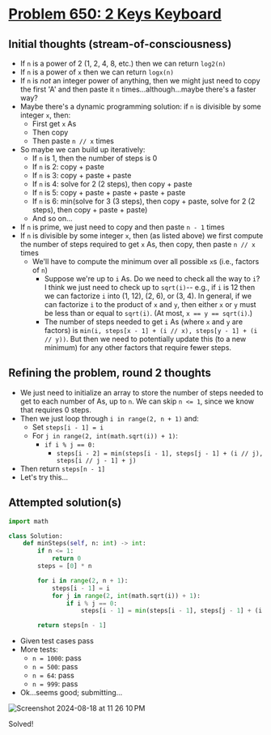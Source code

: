 # [Problem 650: 2 Keys Keyboard](https://leetcode.com/problems/2-keys-keyboard/description/?envType=daily-question)

## Initial thoughts (stream-of-consciousness)
- If `n` is a power of 2 (1, 2, 4, 8, etc.) then we can return `log2(n)`
- If `n` is a power of `x` then we can return `logx(n)`
- If `n` is *not* an integer power of anything, then we might just need to copy the first 'A' and then paste it `n` times...although...maybe there's a faster way?
- Maybe there's a dynamic programming solution: if `n` is divisible by some integer `x`, then:
    - First get `x` As
    - Then copy
    - Then paste `n // x` times
- So maybe we can build up iteratively:
    - If `n` is 1, then the number of steps is 0
    - If `n` is 2: copy + paste
    - If `n` is 3: copy + paste + paste
    - If `n` is 4: solve for 2 (2 steps), then copy + paste
    - If `n` is 5: copy + paste + paste + paste + paste
    - If `n` is 6: min(solve for 3 (3 steps), then copy + paste, solve for 2 (2 steps), then copy + paste + paste)
    - And so on...
- If `n` is prime, we just need to copy and then paste `n - 1` times
- If `n` is divisible by some integer `x`, then (as listed above) we first compute the number of steps required to get `x` As, then copy, then paste `n // x` times
    - We'll have to compute the minimum over all possible `x`s (i.e., factors of `n`)
        - Suppose we're up to `i` As.  Do we need to check all the way to `i`?  I think we just need to check up to `sqrt(i)`-- e.g., if `i` is 12 then we can factorize `i` into (1, 12), (2, 6), or (3, 4).  In general, if we can factorize `i` to the product of `x` and `y`, then either `x` or `y` must be less than or equal to `sqrt(i)`.  (At most, `x == y == sqrt(i)`.)
        - The number of steps needed to get `i` As (where `x` and `y` are factors) is `min(i, steps[x - 1] + (i // x), steps[y - 1] + (i // y))`.  But then we need to potentially update this (to a new minimum) for any other factors that require fewer steps.

## Refining the problem, round 2 thoughts
- We just need to initialize an array to store the number of steps needed to get to each number of As, up to `n`.  We can skip `n <= 1`, since we know that requires 0 steps.
- Then we just loop through `i in range(2, n + 1)` and:
    - Set `steps[i - 1] = i`
    - For `j in range(2, int(math.sqrt(i)) + 1)`:
        - `if i % j == 0:`
            - `steps[i - 2] = min(steps[i - 1], steps[j - 1] + (i // j), steps[i // j - 1] + j)`
- Then return `steps[n - 1]`
- Let's try this...

## Attempted solution(s)
```python
import math

class Solution:
    def minSteps(self, n: int) -> int:
        if n <= 1:
            return 0
        steps = [0] * n

        for i in range(2, n + 1):
            steps[i - 1] = i
            for j in range(2, int(math.sqrt(i)) + 1):
                if i % j == 0:
                    steps[i - 1] = min(steps[i - 1], steps[j - 1] + (i // j), steps[i // j - 1] + j)

        return steps[n - 1]
```
- Given test cases pass
- More tests:
    - `n = 1000`: pass
    - `n = 500`: pass
    - `n = 64`: pass
    - `n = 999`: pass
- Ok...seems good; submitting...

![Screenshot 2024-08-18 at 11 26 10 PM](https://github.com/user-attachments/assets/10337fc3-59ad-4383-adaa-804b66b48f03)

Solved!

